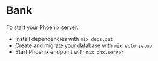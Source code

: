# Bank

To start your Phoenix server:

- Install dependencies with `mix deps.get`
- Create and migrate your database with `mix ecto.setup`
- Start Phoenix endpoint with `mix phx.server`
